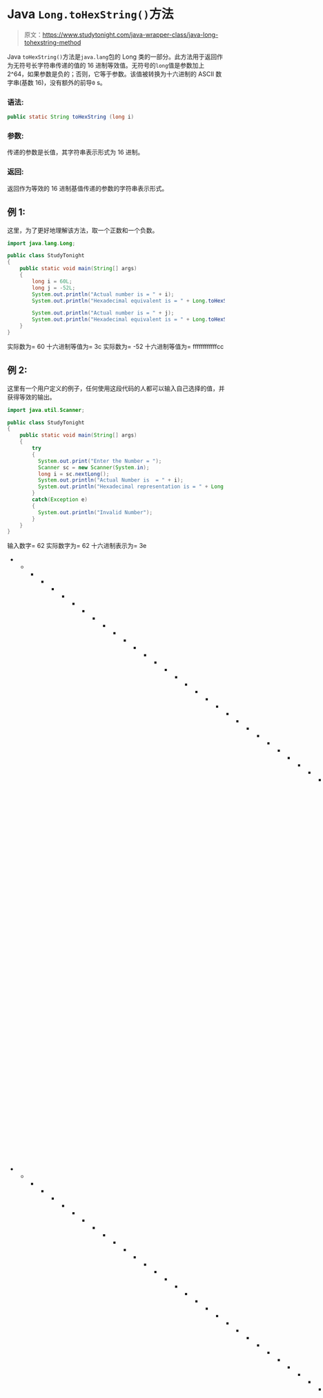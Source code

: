 # Java `Long.toHexString()`方法

> 原文：<https://www.studytonight.com/java-wrapper-class/java-long-tohexstring-method>

Java `toHexString()`方法是`java.lang`包的 Long 类的一部分。此方法用于返回作为无符号长字符串传递的值的 16 进制等效值。无符号的`long`值是参数加上 2^64，如果参数是负的；否则，它等于参数。该值被转换为十六进制的 ASCII 数字串(基数 16)，没有额外的前导`0` s。

### 语法:

```java
public static String toHexString (long i) 
```

### 参数:

传递的参数是长值，其字符串表示形式为 16 进制。

### 返回:

返回作为等效的 16 进制基值传递的参数的字符串表示形式。

## 例 1:

这里，为了更好地理解该方法，取一个正数和一个负数。

```java
import java.lang.Long;

public class StudyTonight
{  
    public static void main(String[] args) 
    {          
        long i = 60L; 
        long j = -52L;
        System.out.println("Actual number is = " + i);  
        System.out.println("Hexadecimal equivalent is = " + Long.toHexString(i)); //returns the long value in hexadecimal base 16 as a string

        System.out.println("Actual number is = " + j);  
        System.out.println("Hexadecimal equivalent is = " + Long.toHexString(j)); //returns the long value in hexadecimal base 16 as a string        
    }  
} 
```

实际数为= 60
十六进制等值为= 3c
实际数为= -52
十六进制等值为= ffffffffffffcc

## 例 2:

这里有一个用户定义的例子，任何使用这段代码的人都可以输入自己选择的值，并获得等效的输出。

```java
import java.util.Scanner;  

public class StudyTonight
{  
    public static void main(String[] args) 
    {          
        try
        {
          System.out.print("Enter the Number = ");  
          Scanner sc = new Scanner(System.in);  
          long i = sc.nextLong();  
          System.out.println("Actual Number is  = " + i);  
          System.out.println("Hexadecimal representation is = " + Long.toHexString(i)); //returns the long value in hexadecimal base 16 as a string 
        }  
        catch(Exception e)
        {
          System.out.println("Invalid Number");
        }
    }
} 
```

输入数字= 62
实际数字为= 62
十六进制表示为= 3e
* * * * * * * * * * * * * * * * * * * * * * * * * * * * * * * * * * * * * T4】输入数字= -34
实际数字为= -34
十六进制表示为= ffffffffffffffde
* * * * * * * * * * * * * * * * * * * * * * * * * * * * * * * * * * * * * * * * * * * * * * * * * * * * * * * * *输入数字= 0x477
无效数字

## 实时示例:

在这里，您可以测试实时代码示例。您可以为不同的值执行示例，甚至可以编辑和编写您的示例来测试 Java 代码。

* * *

* * *